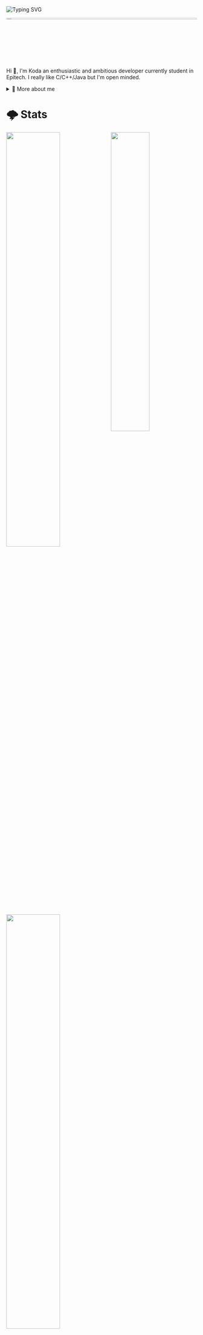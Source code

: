 
<img src="https://readme-typing-svg.herokuapp.com?font=Alkalami&size=45&duration=2500&pause=1000&color=F8B940&width=435&height=60&lines=Hi+!;I'm+Koda;A+simple+Developper" alt="Typing SVG" />
<p align="center">
    <a href="https://www.cyberpunk.net/fr/fr/">
        <img align="center" src="https://user-images.githubusercontent.com/72024743/193350704-83996224-131f-4c01-b2af-ac4da1218211.gif" width="100%" height="3%" />
    </a>
</p>

<p>Hi 👋, I'm Koda an enthusiastic and ambitious developer currently student in Epitech. I really like C/C++/Java but I'm open minded.</p>
<div>
<details>
  <summary>🧑 More about me</summary>

- 🔭 I’m currently on a journey to build **great** things

- 🌱 I’m currently learning **everything** 🤓

- 🤝 I’m looking for help with **finding projects to contribute to!**

- 💬 Ask me about **open source, game development, and application development**

- 📫 Reach me out at **kodama777@protonmail.com**

</details>
  
</p>
  
<!--
<details>
  <summary>📕 Blog Posts</summary>
  <br />
</details>
</div>
-->
# 🌩️ Stats

<img align="right" width="45%" src="https://user-images.githubusercontent.com/72024743/193410431-91615431-0c5e-428d-aa6f-ce6a7f01e415.gif"/>
<div>
    <div>
        <a href="https://github.com/Koda777">
        <img src="https://github-readme-stats.vercel.app/api?username=Koda777&show_icons=true&theme=outrun&title_color=e31d44&text_color=f8dc3c" width="53%" />
        </a>
    </div>
    <div>
        <a href="https://github.com/Koda777">
            <img src="https://github-readme-streak-stats.herokuapp.com?user=Koda777&theme=neon-palenight&background=141439&sideLabels=f7db3c&sideNums=f7db3c&dates=fe1afe&date_format=j/n/Y" width="53%" />
        </a>
    </div>
</div>
